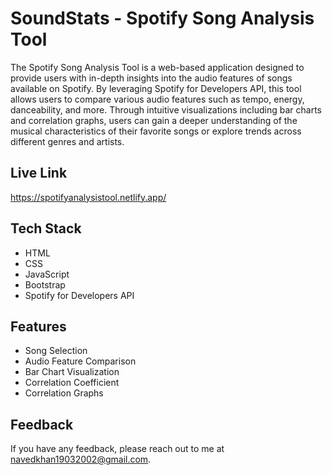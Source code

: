 # SoundStats - Spotify Song Analysis Tool

The Spotify Song Analysis Tool is a web-based application designed to provide users with in-depth insights into the audio features of songs available on Spotify. By leveraging Spotify for Developers API, this tool allows users to compare various audio features such as tempo, energy, danceability, and more. Through intuitive visualizations including bar charts and correlation graphs, users can gain a deeper understanding of the musical characteristics of their favorite songs or explore trends across different genres and artists.

## Live Link

https://spotifyanalysistool.netlify.app/

## Tech Stack

- HTML
- CSS
- JavaScript
- Bootstrap
- Spotify for Developers API

## Features

- Song Selection
- Audio Feature Comparison
- Bar Chart Visualization
- Correlation Coefficient
- Correlation Graphs

## Feedback

If you have any feedback, please reach out to me at navedkhan19032002@gmail.com.
